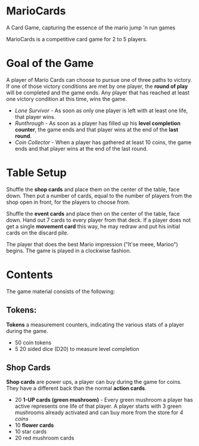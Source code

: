 MarioCards
==========

A Card Game, capturing the essence of the mario jump 'n run games

MarioCards is a competitive card game for 2 to 5 players.


# Goal of the Game

A player of Mario Cards can choose to pursue one of three paths to victory. If one of those victory conditions are met by one player, the **round of play** will be completed and the game ends. Any player that has reached at least one victory condition at this time, wins the game.

* *Lone Survivor* - As soon as only one player is left with at least one life, that player wins.
* *Runthrough* - As soon as a player has filled up his **level completion counter**, the game ends and that player wins at the end of the **last round**.
* *Coin Collector* - When a player has gathered at least 10 coins, the game ends and that player wins at the end of the last round.


# Table Setup

Shuffle the **shop cards** and place them on the center of the table, face down. Then put a number of cards, equal to the number of players from the shop open in front, for the players to choose from.

Shuffle the **event cards** and place then on the center of the table, face down. Hand out 7 cards to every player from that deck. If a player does not get a single **movement card** this way, he may redraw and put his initial cards on the discard pile.

The player that does the best Mario impression ("It'se meee, Marioo") begins. The game is played in a clockwise fashion.

# Contents

The game material consists of the following:

## Tokens:

**Tokens** a measurement counters, indicating the various stats of a player during the game.

* 50 coin tokens
* 5 20 sided dice (D20) to measure level completion

## Shop Cards

**Shop cards** are power ups, a player can buy during the game for coins. They have a different back than the normal **action cards**.

* 20 **1-UP cards (green mushroom)** - Every green mushroom a player has active represents one life of that player. A player starts with 3 green mushrooms already activated and can buy more from the store for *4 coins*
* 10 **flower cards**
* 10 star cards
* 20 red mushroom cards
